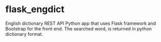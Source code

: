 # flask_engdict
English dictionary REST API Python app that uses Flask framework and Bootstrap for the front end. The searched word, is returned in python dictionary format.
